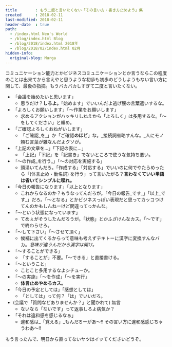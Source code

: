 ```yaml
---
title        : もう二度と言いたくない「その言い方・書き方止めよう」集
created      : 2018-02-11
last-modified: 2018-02-11
header-date  : true
path:
  - /index.html Neo's World
  - /blog/index.html Blog
  - /blog/2018/index.html 2018年
  - /blog/2018/02/index.html 02月
hidden-info:
  original-blog: Murga
---
```


コミュニケーション能力とかビジネスコミュニケーションとか言うならこの程度のことは出来てから言えやと思うような初歩も初歩のどうしようもない言い方に関して、最後の指摘。もうバカバカしすぎて二度と言いたくない。

- 「会議を始めたいと思います」
  - 思うだけ？**しろよ。**「始めます」でいいんだよ逃げ腰の言葉遣いするな。
- 「よろしくお願いします」「〜作業をお願いします」
  - 求めるアクションがハッキリしねえから「よろしく」は多用するな。「〜をしてください」と頼め。
- 「ご確認よろしくおねがいします」
  - 「ご確認_を_」か「ご確認**のほど**」な。_接続詞省略すんな。_人にモノ頼む言葉が雑なんだよクソが。
- 「上記の文章を…」「下記の表に…」
  - 「上記」「下記」を「記書き」でないところで使うな気持ち悪い。
- 「〜の作成_を行う_」「～の対応を実施する」
  - 頭湧いてんだろ。「作成する」「対応する」でいいのに何でやたらめったら「(体言止め・動名詞) を行う」って言いたがる？**言わなくていい単語は省いてシンプルに喋れ。**
- 「今日の報告になります」「以上となります」
  - これからなるのか？もうなってんだろが。「今日の報告_です_」「以上_です_」だろ。「〜となる」とかビジネスっぽい表現だと思ってカッコつけてんのかもしんねーけど間違ってっかんな。
- 「〜という状態になっています」
  - てめぇがそうしたんだろうが。「状態」とかふざけんなカス。「〜です」で終わらせろ。
- 「〜して下さい」「〜させて頂く」
  - 候補に出てくるからって意味も考えずテキトーに漢字に変換すんなバカ。_意味が違うんだから漢字は開け。_
- 「〜することができる」
  - 「することが」不要。「〜できる」と直接書ける。
- 「〜ということ」
  - ことこと多用するなよシチューか。
- 「〜の実施」「〜を作成」「〜を実行」
  - **体言止めやめろカス。**
- 「今日の予定としては」「感想としては」
  - 「としては」って何？「は」でいいだろ。
- (会議で「質問などありませんか？」と聞かれて) 無言
  - ないなら「ないです」って返事しろよ病気か？
- 「それは違和感を感じるなぁ」
  - 違和感は_「覚える」_もんだろーがあ〜!! その言い方に違和感感じちゃうわあ〜!!

もう言ったんで、明日から直ってないヤツはイッてくださいどうぞ。
